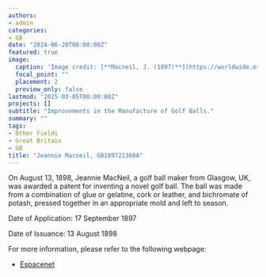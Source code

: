 ```yaml
---
authors:
- admin
categories:
- GB
date: "2024-06-20T00:00:00Z"
featured: true
image:
  caption: 'Image credit: [**Macneil, J. (1897)**](https://worldwide.espacenet.com/patent/search/family/032136735/publication/GB189721360A?q=pn%3DGB189721360A)'
  focal_point: ""
  placement: 2
  preview_only: false
lastmod: "2025-03-05T00:00:00Z"
projects: []
subtitle: "Improvements in the Manufacture of Golf Balls."
summary: ""
tags:
- Other Fields
- Great Britain
- GB
title: "Jeannie Macneil, GB189721360A"
---
```

On August 13, 1898, Jeannie MacNeil, a golf ball maker from Glasgow, UK, was awarded a patent for inventing a novel golf ball. The ball was made from a combination of glue or gelatine, cork or leather, and bichromate of potash, pressed together in an appropriate mold and left to season.

Date of Application: 17 September 1897

Date of Issuance: 13 August 1898

For more information, please refer to the following webpage: 

- [Espacenet](https://worldwide.espacenet.com/patent/search/family/032136735/publication/GB189721360A?q=pn%3DGB189721360A)